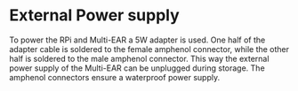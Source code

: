 # External Power supply 

To power the RPi and Multi-EAR a 5W adapter is used. One half of the adapter cable is soldered to the female amphenol connector, while the other half is soldered to the male amphenol connector. This way the external power supply of the Multi-EAR can be unplugged during storage. The amphenol connectors ensure a waterproof power supply.
